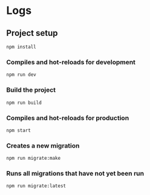 # Logs

## Project setup
```
npm install
```

### Compiles and hot-reloads for development
```
npm run dev
```

### Build the project
```
npm run build
```

### Compiles and hot-reloads for production
```
npm start
```

### Creates a new migration
```
npm run migrate:make
```

### Runs all migrations that have not yet been run
```
npm run migrate:latest
```
